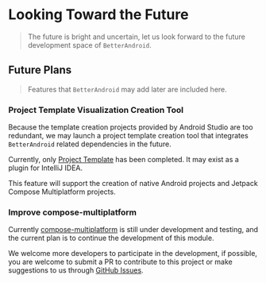 # Looking Toward the Future

> The future is bright and uncertain, let us look forward to the future development space of `BetterAndroid`.

## Future Plans

> Features that `BetterAndroid` may add later are included here.

### Project Template Visualization Creation Tool

Because the template creation projects provided by Android Studio are too redundant, we may launch a project template creation tool that integrates `BetterAndroid` related dependencies in the future. 

Currently, only [Project Template](../guide/quick-start.md#project-template) has been completed. It may exist as a plugin for IntelliJ IDEA.

This feature will support the creation of native Android projects and Jetpack Compose Multiplatform projects.

### Improve compose-multiplatform

Currently [compose-multiplatform](../library/compose-multiplatform.md) is still under development and testing, and the current plan is to continue the development of this module.

We welcome more developers to participate in the development, if possible, you are welcome to submit a PR to contribute to this project or make suggestions to us through [GitHub Issues](repo://issues).